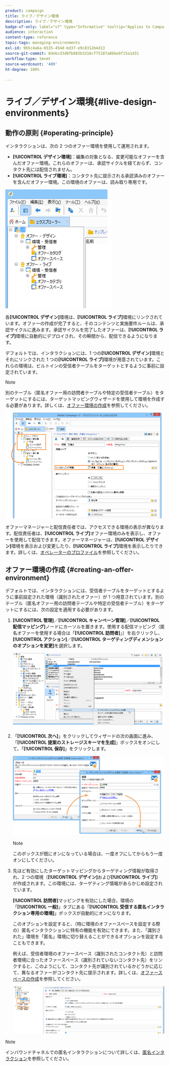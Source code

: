 ```yaml
---
product: campaign
title: ライブ／デザイン環境
description: ライブ／デザイン環境
badge-v7-only: label="v7" type="Informative" tooltip="Applies to Campaign Classic v7 only"
audience: interaction
content-type: reference
topic-tags: managing-environments
exl-id: 965c4a6a-6535-454d-bd37-e9c8312b4d13
source-git-commit: 8debcd3d8fb883b3316cf75187a86bebf15a1d31
workflow-type: tm+mt
source-wordcount: '489'
ht-degree: 100%

---
```


# ライブ／デザイン環境{#live-design-environments}



## 動作の原則 {#operating-principle}

インタラクションは、次の 2 つのオファー環境を使用して運用されます。

* **[!UICONTROL デザイン環境]**：編集の対象となる、変更可能なオファーを含んだオファー環境。これらのオファーは、承認サイクルを経ておらず、コンタクト先には配信されません。
* **[!UICONTROL ライブ環境]**：コンタクト先に提示される承認済みのオファーを含んだオファー環境。この環境のオファーは、読み取り専用です。

![](assets/offer_environments_overview_001.png)

各&#x200B;**[!UICONTROL デザイン]**&#x200B;環境は、**[!UICONTROL ライブ]**&#x200B;環境にリンクされています。オファーの作成が完了すると、そのコンテンツと実施要件ルールは、承認サイクルに進みます。承認サイクルを完了したオファーは、**[!UICONTROL ライブ]**&#x200B;環境に自動的にデプロイされ、その瞬間から、配信できるようになります。

デフォルトでは、インタラクションには、1 つの&#x200B;**[!UICONTROL デザイン]**&#x200B;環境とそれにリンクされた 1 つの&#x200B;**[!UICONTROL ライブ]**&#x200B;環境が用意されています。これらの環境は、ビルトインの受信者テーブルをターゲットとするように事前に設定されています。

>[!NOTE]
>
>別のテーブル（匿名オファー用の訪問者テーブルや特定の受信者テーブル）をターゲットにするには、ターゲットマッピングウィザードを使用して環境を作成する必要があります。詳しくは、[オファー環境の作成](#creating-an-offer-environment)を参照してください。

![](assets/offer_environments_overview_002.png)

オファーマネージャーと配信責任者では、アクセスできる環境の表示が異なります。配信責任者は、**[!UICONTROL ライブ]**&#x200B;オファー環境のみを表示し、オファーを使用して配信できます。オファーマネージャーは、**[!UICONTROL デザイン]**&#x200B;環境を表示および変更したり、**[!UICONTROL ライブ]**&#x200B;環境を表示したりできます。詳しくは、[オペレーターのプロファイル](../../interaction/using/operator-profiles.md)を参照してください。

## オファー環境の作成 {#creating-an-offer-environment}

デフォルトでは、インタラクションには、受信者テーブルをターゲットとするように事前設定された環境（識別されたオファー）が 1 つ用意されています。別のテーブル（匿名オファー用の訪問者テーブルや特定の受信者テーブル）をターゲットにするには、次の設定を適用する必要があります。

1. **[!UICONTROL 管理]**／**[!UICONTROL キャンペーン管理]**／**[!UICONTROL 配信マッピング]**&#x200B;ノードにカーソルを置きます。使用する配信マッピング（匿名オファーを使用する場合は「**[!UICONTROL 訪問者]**」）を右クリックし、**[!UICONTROL アクション]**／**[!UICONTROL ターゲティングディメンションのオプションを変更]**&#x200B;を選択します。

   ![](assets/offer_env_anonymous_001.png)

1. 「**[!UICONTROL 次へ]**」をクリックしてウィザードの次の画面に進み、「**[!UICONTROL 提案のストレージスキーマを生成]**」ボックスをオンにして、「**[!UICONTROL 保存]**」をクリックします。

   ![](assets/offer_env_anonymous_002.png)

   >[!NOTE]
   >
   >このボックスが既にオンになっている場合は、一度オフにしてからもう一度オンにしてください。

1. 先ほど有効にしたターゲットマッピングからターゲティング情報が取得され、2 つの環境（**[!UICONTROL デザイン]**&#x200B;および&#x200B;**[!UICONTROL ライブ]**）が作成されます。この環境には、ターゲティング情報があらかじめ設定されています。

   **[!UICONTROL 訪問者]**&#x200B;マッピングを有効にした場合、環境の「**[!UICONTROL 一般]**」タブにある「**[!UICONTROL 受信する匿名インタラクション専用の環境]**」ボックスが自動的にオンになります。

   このオプションを設定すると、（特に環境のオファースペースを設定する際の）匿名インタラクションに特有の機能を有効にできます。また、「識別された」環境を「匿名」環境に切り替えることができるオプションを設定することもできます。

   例えば、受信者環境のオファースペース（識別されたコンタクト先）と訪問者環境に合ったオファースペース（識別されていないコンタクト先）をリンクすると、このようにして、コンタクト先が識別されているかどうかに応じて、異なるオファーがコンタクト先に提示されます。詳しくは、[オファースペースの作成](../../interaction/using/creating-offer-spaces.md)を参照してください。

   ![](assets/offer_env_anonymous_003.png)

>[!NOTE]
>
>インバウンドチャネルでの匿名インタラクションについて詳しくは、[匿名インタラクション](../../interaction/using/anonymous-interactions.md)を参照してください。
